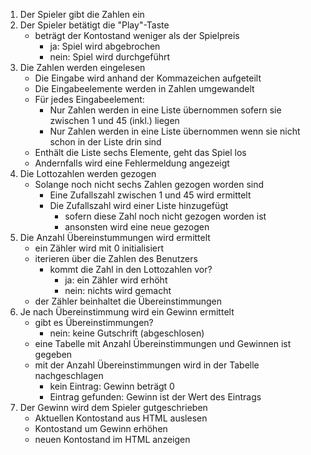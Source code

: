 1. Der Spieler gibt die Zahlen ein
2. Der Spieler betätigt die "Play"-Taste
    - beträgt der Kontostand weniger als der Spielpreis
        - ja: Spiel wird abgebrochen
        - nein: Spiel wird durchgeführt
3. Die Zahlen werden eingelesen
    - Die Eingabe wird anhand der Kommazeichen aufgeteilt
    - Die Eingabeelemente werden in Zahlen umgewandelt
    - Für jedes Eingabeelement:
        - Nur Zahlen werden in eine Liste übernommen
          sofern sie zwischen 1 und 45 (inkl.) liegen
        - Nur Zahlen werden in eine Liste übernommen
          wenn sie nicht schon in der Liste drin sind
    - Enthält die Liste sechs Elemente, geht das Spiel los
    - Andernfalls wird eine Fehlermeldung angezeigt
4. Die Lottozahlen werden gezogen
    - Solange noch nicht sechs Zahlen gezogen worden sind
        - Eine Zufallszahl zwischen 1 und 45 wird ermittelt
        - Die Zufallszahl wird einer Liste hinzugefügt
            - sofern diese Zahl noch nicht gezogen worden ist
            - ansonsten wird eine neue gezogen
5. Die Anzahl Übereinstummungen wird ermittelt
    - ein Zähler wird mit 0 initialisiert
    - iterieren über die Zahlen des Benutzers
        - kommt die Zahl in den Lottozahlen vor?
            - ja: ein Zähler wird erhöht
            - nein: nichts wird gemacht
    - der Zähler beinhaltet die Übereinstimmungen
6. Je nach Übereinstimmung wird ein Gewinn ermittelt
    - gibt es Übereinstimmungen?
        - nein: keine Gutschrift (abgeschlosen)
    - eine Tabelle mit Anzahl Übereinstimmungen und Gewinnen ist gegeben
    - mit der Anzahl Übereinstimmungen wird in der Tabelle nachgeschlagen
        - kein Eintrag: Gewinn beträgt 0
        - Eintrag gefunden: Gewinn ist der Wert des Eintrags
7. Der Gewinn wird dem Spieler gutgeschrieben
    - Aktuellen Kontostand aus HTML auslesen
    - Kontostand um Gewinn erhöhen
    - neuen Kontostand im HTML anzeigen